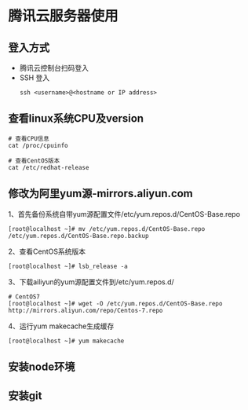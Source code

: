 # 腾讯云服务器使用
## 登入方式
+ 腾讯云控制台扫码登入
+ SSH 登入
  ```
  ssh <username>@<hostname or IP address>
  ```
## 查看linux系统CPU及version
  ```
  # 查看CPU信息
  cat /proc/cpuinfo
  
  # 查看CentOS版本
  cat /etc/redhat-release 
  ```
## 修改为阿里yum源-mirrors.aliyun.com
1、首先备份系统自带yum源配置文件/etc/yum.repos.d/CentOS-Base.repo

`[root@localhost ~]# mv /etc/yum.repos.d/CentOS-Base.repo /etc/yum.repos.d/CentOS-Base.repo.backup`

2、查看CentOS系统版本

`[root@localhost ~]# lsb_release -a`

3、下载ailiyun的yum源配置文件到/etc/yum.repos.d/
 ```
 # CentOS7
 [root@localhost ~]# wget -O /etc/yum.repos.d/CentOS-Base.repo http://mirrors.aliyun.com/repo/Centos-7.repo
 ```

4、运行yum makecache生成缓存

`[root@localhost ~]# yum makecache`

## 安装node环境
## 安装git

